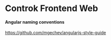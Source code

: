 # Controk Frontend Web

#### Angular naming conventions
 https://github.com/mgechev/angularjs-style-guide